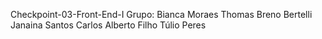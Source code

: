 Checkpoint-03-Front-End-I
Grupo:
Bianca Moraes
Thomas Breno Bertelli
Janaina Santos
Carlos Alberto Filho
Túlio Peres
